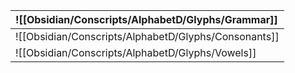 | ![[Obsidian/Conscripts/AlphabetD/Glyphs/Grammar]]    |
| :--------------------------------------------------- |
| ![[Obsidian/Conscripts/AlphabetD/Glyphs/Consonants]] |
| ![[Obsidian/Conscripts/AlphabetD/Glyphs/Vowels]]     |
